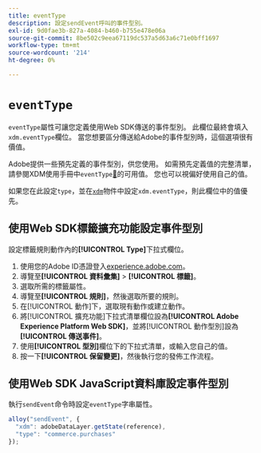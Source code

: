 ```yaml
---
title: eventType
description: 設定sendEvent呼叫的事件型別。
exl-id: 9d0fae3b-827a-4084-b460-b755e478e06a
source-git-commit: 8be502c9eea67119dc537a5d63a6c71e0bff1697
workflow-type: tm+mt
source-wordcount: '214'
ht-degree: 0%

---
```


# `eventType`

`eventType`屬性可讓您定義使用Web SDK傳送的事件型別。 此欄位最終會填入`xdm.eventType`欄位。 當您想要區分傳送給Adobe的事件型別時，這個選項很有價值。

Adobe提供一些預先定義的事件型別，供您使用。 如需預先定義值的完整清單，請參閱XDM使用手冊中`eventType`[&#128279;](/help/xdm/classes/experienceevent.md#accepted-values-for-eventtype)的可用值。 您也可以視偏好使用自己的值。

如果您在此設定`type`，並在[`xdm`](xdm.md)物件中設定`xdm.eventType`，則此欄位中的值優先。

## 使用Web SDK標籤擴充功能設定事件型別

設定標籤規則動作內的&#x200B;**[!UICONTROL Type]**&#x200B;下拉式欄位。

1. 使用您的Adobe ID憑證登入[experience.adobe.com](https://experience.adobe.com)。
1. 導覽至&#x200B;**[!UICONTROL 資料彙集]** > **[!UICONTROL 標籤]**。
1. 選取所需的標籤屬性。
1. 導覽至&#x200B;**[!UICONTROL 規則]**，然後選取所要的規則。
1. 在[!UICONTROL 動作]下，選取現有動作或建立動作。
1. 將[!UICONTROL 擴充功能]下拉式清單欄位設為&#x200B;**[!UICONTROL Adobe Experience Platform Web SDK]**，並將[!UICONTROL 動作型別]設為&#x200B;**[!UICONTROL 傳送事件]**。
1. 使用&#x200B;**[!UICONTROL 型別]**&#x200B;欄位下的下拉式清單，或輸入您自己的值。
1. 按一下&#x200B;**[!UICONTROL 保留變更]**，然後執行您的發佈工作流程。

## 使用Web SDK JavaScript資料庫設定事件型別

執行`sendEvent`命令時設定`eventType`字串屬性。

```js
alloy("sendEvent", {
  "xdm": adobeDataLayer.getState(reference),
  "type": "commerce.purchases"
});
```
